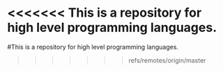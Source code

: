 <<<<<<< This is a repository for high level programming languages.
=======
#This is a repository for high level programming languages.
>>>>>>> refs/remotes/origin/master
